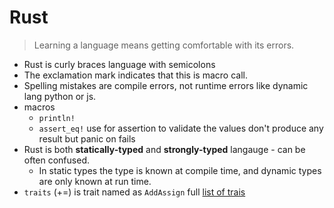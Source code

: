 # Rust

> Learning a language means getting comfortable with its errors.

- Rust is curly braces language with semicolons
- The exclamation mark indicates that this is macro call.
- Spelling mistakes are compile errors, not runtime errors like dynamic lang python or js.
- macros  
  - `println!`
  - `assert_eq!` use for assertion to validate the values don't produce any result but panic on fails 
- Rust is both **statically-typed** and **strongly-typed** langauge - can be often confused.
  - In static types the type is known at compile time, and dynamic types are only known at run time.
- `traits` (+=) is trait named as `AddAssign` full [list of trais ](https://doc.rust-lang.org/std/ops/index.html)